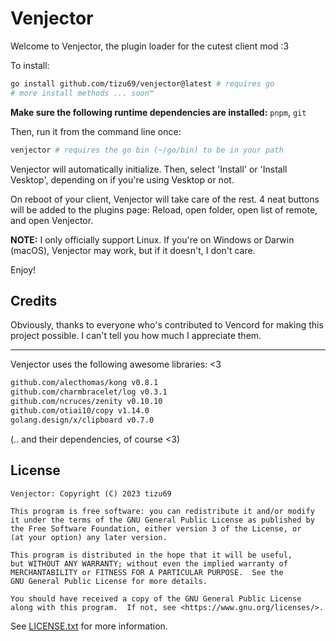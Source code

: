 # Venjector

Welcome to Venjector, the plugin loader for the cutest client mod :3

To install:

``` sh
go install github.com/tizu69/venjector@latest # requires go
# more install methods ... soon™️
```

**Make sure the following runtime dependencies are installed:** `pnpm`, `git`

Then, run it from the command line once:

```sh
venjector # requires the go bin (~/go/bin) to be in your path
```

Venjector will automatically initialize. Then, select 'Install' or 'Install Vesktop', depending
on if you're using Vesktop or not.

On reboot of your client, Venjector will take care of the rest. 4 neat buttons will be added to
the plugins page: Reload, open folder, open list of remote, and open Venjector.

**NOTE:** I only officially support Linux. If you're on Windows or Darwin (macOS), Venjector
may work, but if it doesn't, I don't care.

Enjoy!

## Credits

Obviously, thanks to everyone who's contributed to Vencord for making this project possible.
I can't tell you how much I appreciate them.

---

Venjector uses the following awesome libraries: <3

```sh
github.com/alecthomas/kong v0.8.1
github.com/charmbracelet/log v0.3.1
github.com/ncruces/zenity v0.10.10
github.com/otiai10/copy v1.14.0
golang.design/x/clipboard v0.7.0
```

(.. and their dependencies, of course <3)

## License

	Venjector: Copyright (C) 2023 tizu69

    This program is free software: you can redistribute it and/or modify
    it under the terms of the GNU General Public License as published by
    the Free Software Foundation, either version 3 of the License, or
    (at your option) any later version.

    This program is distributed in the hope that it will be useful,
    but WITHOUT ANY WARRANTY; without even the implied warranty of
    MERCHANTABILITY or FITNESS FOR A PARTICULAR PURPOSE.  See the
    GNU General Public License for more details.

    You should have received a copy of the GNU General Public License
	along with this program.  If not, see <https://www.gnu.org/licenses/>.

See [LICENSE.txt](LICENSE.txt) for more information.
